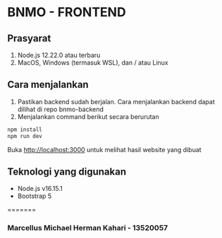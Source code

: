 # BNMO - FRONTEND
## Prasyarat
1. Node.js 12.22.0 atau terbaru
2. MacOS, Windows (termasuk WSL), dan / atau Linux

## Cara menjalankan
1. Pastikan backend sudah berjalan. Cara menjalankan backend dapat dilihat di repo bnmo-backend
2. Menjalankan command berikut secara berurutan

```bash
npm install
npm run dev
```

Buka [http://localhost:3000](http://localhost:3000) untuk melihat hasil website yang dibuat

## Teknologi yang digunakan

- Node.js v16.15.1
- Bootstrap 5

=======
### Marcellus Michael Herman Kahari - 13520057
